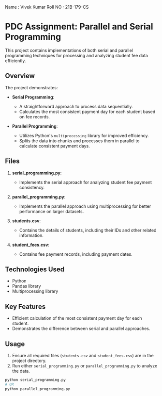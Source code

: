 Name : Vivek Kumar        Roll NO : 21B-179-CS


# PDC Assignment: Parallel and Serial Programming

This project contains implementations of both serial and parallel programming techniques for processing and analyzing student fee data efficiently.

## Overview
The project demonstrates:
- **Serial Programming**:
  - A straightforward approach to process data sequentially.
  - Calculates the most consistent payment day for each student based on fee records.

- **Parallel Programming**:
  - Utilizes Python's `multiprocessing` library for improved efficiency.
  - Splits the data into chunks and processes them in parallel to calculate consistent payment days.

## Files
1. **serial_programming.py**:
   - Implements the serial approach for analyzing student fee payment consistency.
   
2. **parallel_programming.py**:
   - Implements the parallel approach using multiprocessing for better performance on larger datasets.
   
3. **students.csv**:
   - Contains the details of students, including their IDs and other related information.

4. **student_fees.csv**:
   - Contains fee payment records, including payment dates.

## Technologies Used
- Python
- Pandas library
- Multiprocessing library

## Key Features
- Efficient calculation of the most consistent payment day for each student.
- Demonstrates the difference between serial and parallel approaches.

## Usage
1. Ensure all required files (`students.csv` and `student_fees.csv`) are in the project directory.
2. Run either `serial_programming.py` or `parallel_programming.py` to analyze the data.

```bash
python serial_programming.py
# OR
python parallel_programming.py
